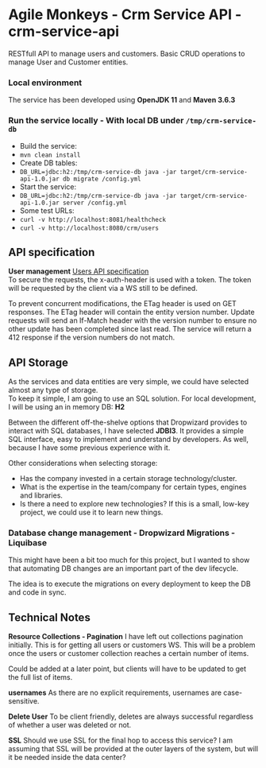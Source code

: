 # Agile Monkeys - Crm Service API - crm-service-api
RESTfull API to manage users and customers. Basic CRUD operations to manage User and Customer entities.

### Local environment
The service has been developed using **OpenJDK 11** and **Maven 3.6.3**

### Run the service locally - With local DB under `/tmp/crm-service-db`
* Build the service:
* `mvn clean install`
* Create DB tables:
* `DB_URL=jdbc:h2:/tmp/crm-service-db java -jar target/crm-service-api-1.0.jar db migrate /config.yml`
* Start the service:
* `DB_URL=jdbc:h2:/tmp/crm-service-db java -jar target/crm-service-api-1.0.jar server /config.yml`
* Some test URLs:
* `curl -v http://localhost:8081/healthcheck`
* `curl -v http://localhost:8080/crm/users`

## API specification
**User management**
[Users API specification](docs/crm-service-users-api.raml)  
To secure the requests, the x-auth-header is used with a token. The token will be requested by the client via a WS still to be defined.

To prevent concurrent modifications, the ETag header is used on GET responses. The ETag header will contain the entity version number.
Update requests will send an If-Match header with the version number to ensure no other update has been completed since last read.
The service will return a 412 response if the version numbers do not match.

## API Storage
As the services and data entities are very simple, we could have selected almost any type of storage.  
To keep it simple, I am going to use an SQL solution. For local development, I will be using an in memory DB: **H2**

Between the different off-the-shelve options that Dropwizard provides to interact with SQL databases, I have selected **JDBI3**.
It provides a simple SQL interface, easy to implement and understand by developers. As well, because I have some previous experience with it.

Other considerations when selecting storage:
* Has the company invested in a certain storage technology/cluster.
* What is the expertise in the team/company for certain types, engines and libraries.
* Is there a need to explore new technologies? If this is a small, low-key project, we could use it to learn new things.

### Database change management - Dropwizard Migrations - Liquibase
This might have been a bit too much for this project, but I wanted to show that automating DB changes are an important part of the dev lifecycle.

The idea is to execute the migrations on every deployment to keep the DB and code in sync.

## Technical Notes
**Resource Collections - Pagination**
I have left out collections pagination initially. This is for getting all users or customers WS.
This will be a problem once the users or customer collection reaches a certain number of items.

Could be added at a later point, but clients will have to be updated to get the full list of items.

**usernames**
As there are no explicit requirements, usernames are case-sensitive.

**Delete User**
To be client friendly, deletes are always successful regardless of whether a user was deleted or not.

**SSL**
Should we use SSL for the final hop to access this service?
I am assuming that SSL will be provided at the outer layers of the system, but will it be needed inside the data center?